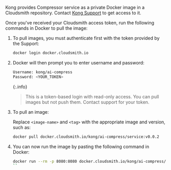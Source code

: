 Kong provides Compressor service as a private Docker image in a Cloudsmith repository. Contact [Kong Support](https://support.konghq.com/support/s/) to get access to it.

Once you've received your Cloudsmith access token, run the following commands in Docker to pull the image:

1. To pull images, you must authenticate first with the token provided by the Support:

    ```bash
    docker login docker.cloudsmith.io
    ```

2. Docker will then prompt you to enter username and password:

    ```bash
    Username: kong/ai-compress
    Password: <YOUR_TOKEN>
    ```

    {:.info}
    > This is a token-based login with read-only access. You can pull images but not push them. Contact support for your token.

3. To pull an image:

    Replace `<image-name>` and `<tag>` with the appropriate image and version, such as:

    ```bash
    docker pull docker.cloudsmith.io/kong/ai-compress/service:v0.0.2
    ```

4. You can now run the image by pasting the following command in Docker:

    ```bash
    docker run --rm -p 8080:8080 docker.cloudsmith.io/kong/ai-compress/service:v0.0.2
    ``